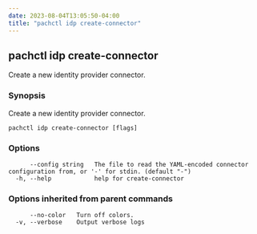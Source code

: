 ```yaml
---
date: 2023-08-04T13:05:50-04:00
title: "pachctl idp create-connector"
---
```


## pachctl idp create-connector

Create a new identity provider connector.

### Synopsis

Create a new identity provider connector.

```
pachctl idp create-connector [flags]
```

### Options

```
      --config string   The file to read the YAML-encoded connector configuration from, or '-' for stdin. (default "-")
  -h, --help            help for create-connector
```

### Options inherited from parent commands

```
      --no-color   Turn off colors.
  -v, --verbose    Output verbose logs
```


